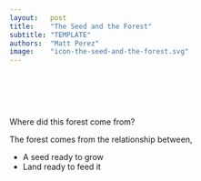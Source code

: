 ```yaml
---
layout:   post
title:    "The Seed and the Forest"
subtitle: "TEMPLATE"
authors:  "Matt Perez"
image:    "icon-the-seed-and-the-forest.svg"
---
```


<div style="display:none;">
 <p>Where did this forest come from?</p>
</div>

<h1>&nbsp;</h1>
 <div class='_qnablock'>
  <p class="_q">Where did this forest come from?</p>
  <p class="_a">The forest comes from the relationship between,
   <ul>
    <li>A seed ready to grow</li>
    <li>Land ready to feed it</li>
   </ul>
  </p>
 </div>